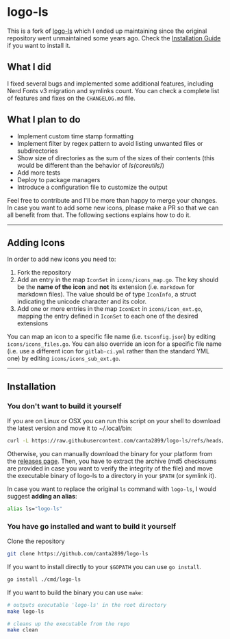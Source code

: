 # logo-ls

This is a fork of [logo-ls](https://github.com/Yash-Handa/logo-ls) which I ended up maintaining since the original repository went unmaintained some years ago. Check the [Installation Guide](#installation) if you want to install it.

## What I did

I fixed several bugs and implemented some additional features, including Nerd Fonts v3 migration and symlinks count. You can check a complete list of features and fixes on the `CHANGELOG.md` file.

## What I plan to do

- Implement custom time stamp formatting
- Implement filter by regex pattern to avoid listing unwanted files or subdirectories
- Show size of directories as the sum of the sizes of their contents (this would be different than the behavior of _ls(coreutils)_)
- Add more tests
- Deploy to package managers
- Introduce a configuration file to customize the output

Feel free to contribute and I'll be more than happy to merge your changes. In case you want to add some new icons, please make a PR so that we can all benefit from that. The following sections explains how to do it.

---

## Adding Icons

In order to add new icons you need to:

1. Fork the repository
2. Add an entry in the map `IconSet` in `icons/icons_map.go`. The key should be the **name of the icon** and **not** its extension (i.e. `markdown` for markdown files). The value should be of type `IconInfo`, a struct indicating the unicode character and its color.
3. Add one or more entries in the map `IconExt` in `icons/icon_ext.go`, mapping the entry defined in `IconSet` to each one of the desired extensions

You can map an icon to a specific file name (i.e. `tsconfig.json`) by editing `icons/icons_files.go`. You can also override an icon for a specific file name (i.e. use a different icon for `gitlab-ci.yml` rather than the standard YML one) by editing `icons/icons_sub_ext.go`.

---

## Installation

### You don't want to build it yourself

If you are on Linux or OSX you can run this script on your shell to download the latest version and move it to ~/.local/bin:

```bash
curl -L https://raw.githubusercontent.com/canta2899/logo-ls/refs/heads/main/get.sh | sh
```

Otherwise, you can manually download the binary for your platform from the [releases page](https://github.com/canta2899/logo-ls/releases/). Then, you have to extract the archive (md5 checksums are provided in case you want to verify the integrity of the file) and move the executable binary of logo-ls to a directory in your `$PATH` (or symlink it).

In case you want to replace the original `ls` command with `logo-ls`, I would suggest **adding an alias**:

```bash
alias ls="logo-ls"
```

### You have go installed and want to build it yourself

Clone the repository

```bash
git clone https://github.com/canta2899/logo-ls
```

If you want to install directly to your `$GOPATH` you can use `go install`.

```bash
go install ./cmd/logo-ls
```

If you want to build the binary you can use `make`:

```bash
# outputs executable 'logo-ls' in the root directory
make logo-ls
```

```bash
# cleans up the executable from the repo
make clean
```
